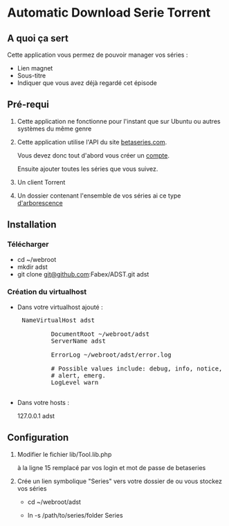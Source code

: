 Automatic Download Serie Torrent
================================

## A quoi ça sert

Cette application vous permez de pouvoir manager vos séries :

- Lien magnet
- Sous-titre
- Indiquer que vous avez déjà regardé cet épisode

## Pré-requi

1. Cette application ne fonctionne pour l'instant que sur Ubuntu ou autres systèmes du même genre

2. Cette application utilise l'API du site   [betaseries.com](http://www.betaseries.com/).

	Vous devez donc tout d'abord vous créer un [compte](http://www.betaseries.com/inscription?parrain=fabex).

	Ensuite ajouter toutes les séries que vous suivez.

3. Un client Torrent

4. Un dossier contenant l'ensemble de vos séries ai ce type [d'arborescence](https://github.com/Fabex/ADST/blob/master/arbo.png)

## Installation

### Télécharger

- cd ~/webroot
- mkdir adst
- git clone git@github.com:Fabex/ADST.git adst

### Création du virtualhost

- Dans votre virtualhost ajouté :
<pre>
	NameVirtualHost adst
	<VirtualHost adst:80>
        	DocumentRoot ~/webroot/adst
	        ServerName adst
	
        	ErrorLog ~/webroot/adst/error.log

        	# Possible values include: debug, info, notice, warn, error, crit,
        	# alert, emerg.
        	LogLevel warn
	</VirtualHost>
</pre>
- Dans votre hosts :

	127.0.0.1       adst

## Configuration

1. Modifier le fichier lib/Tool.lib.php

	à la ligne 15 remplacé par vos login et mot de passe de betaseries

2. Crée un lien symbolique "Series" vers votre dossier de ou vous stockez vos séries

	- cd ~/webroot/adst

	- ln -s /path/to/series/folder Series
 
